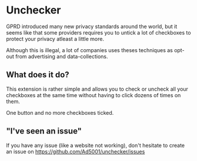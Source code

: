# Unchecker

GPRD introduced many new privacy standards around the world, but it seems like that some providers requires you to untick a lot of checkboxes to protect your privacy atleast a little more.

Although this is illegal, a lot of companies uses theses techniques as opt-out from advertising and data-collections.

## What does it do?

This extension is rather simple and allows you to check or uncheck all your checkboxes at the same time without having to click dozens of times on them.

One button and no more checkboxes ticked.

## "I've seen an issue"

If you have any issue (like a website not working), don't hesitate to create an issue on https://github.com/Ad5001/unchecker/issues
